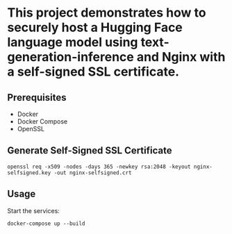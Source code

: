 # This project demonstrates how to securely host a Hugging Face language model using text-generation-inference and Nginx with a self-signed SSL certificate.

## Prerequisites
- Docker
- Docker Compose
- OpenSSL

## Generate Self-Signed SSL Certificate

```
openssl req -x509 -nodes -days 365 -newkey rsa:2048 -keyout nginx-selfsigned.key -out nginx-selfsigned.crt
```

## Usage
Start the services:
```
docker-compose up --build
```

